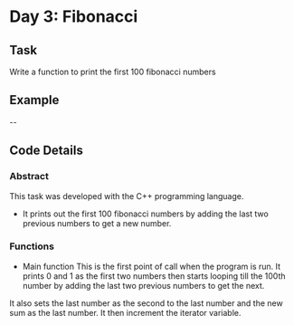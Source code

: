 # Day 3: Fibonacci

## Task

Write a function to print the first 100 fibonacci numbers 

## Example

--

## Code Details

### Abstract
This task was developed with the C++ programming language. 
 - It prints out the first 100 fibonacci numbers by adding the last two previous numbers to get a new number.

### Functions

 - Main function
This is the first point of call when the program is run. It prints 0 and 1 as the first two numbers then starts looping till the 100th number by adding the last two previous numbers to get the next.

It also sets the last number as the second to the last number and the new sum as the last number. It then increment the iterator variable.

